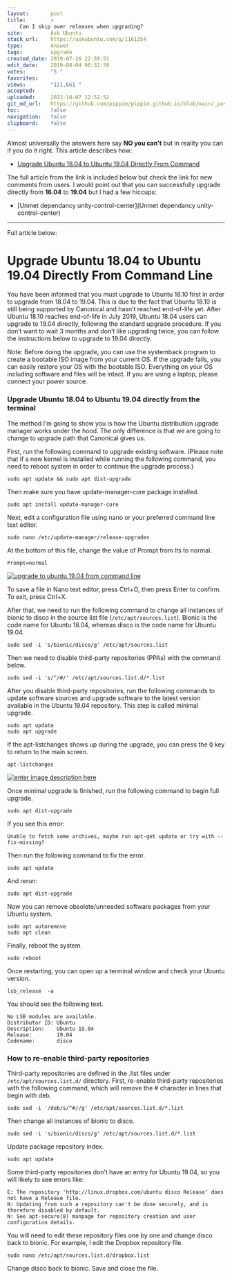 ```yaml
---
layout:       post
title:        >
    Can I skip over releases when upgrading?
site:         Ask Ubuntu
stack_url:    https://askubuntu.com/q/1161354
type:         Answer
tags:         upgrade
created_date: 2019-07-26 22:59:51
edit_date:    2019-08-04 00:32:39
votes:        "5 "
favorites:    
views:        "121,661 "
accepted:     
uploaded:     2023-10-07 12:52:52
git_md_url:   https://github.com/pippim/pippim.github.io/blob/main/_posts/2019/2019-07-26-Can-I-skip-over-releases-when-upgrading_.md
toc:          false
navigation:   false
clipboard:    false
---
```


Almost universally the answers here say **NO you can't** but in reality you can if you do it right. This article describes how:

- [Upgrade Ubuntu 18.04 to Ubuntu 19.04 Directly From Command](https://www.linuxbabe.com/ubuntu/upgrade-ubuntu-18-04-to-ubuntu-19-04-directly-from-command-line)

The full article from the link is included below but check the link for new comments from users. I would point out that you can successfully upgrade directly from **16.04** to **19.04** but I had a few hiccups:

- [Unmet dependancy unity-control-center](Unmet dependancy unity-control-center)


----------
Full article below:

# Upgrade Ubuntu 18.04 to Ubuntu 19.04 Directly From Command Line

You have been informed that you must upgrade to Ubuntu 18.10 first in order to upgrade from 18.04 to 19.04. This is due to the fact that Ubuntu 18.10 is still being supported by Canonical and hasn’t reached end-of-life yet. After Ubuntu 18.10 reaches end-of-life in July 2019, Ubuntu 18.04 users can upgrade to 19.04 directly, following the standard upgrade procedure. If you don’t want to wait 3 months and don’t like upgrading twice, you can follow the instructions below to upgrade to 19.04 directly.

Note:  Before doing the upgrade, you can use the systemback program to create a bootable ISO image from your current OS. If the upgrade fails, you can easily restore your OS with the bootable ISO. Everything on your OS including software and files will be intact.  If you are using a laptop, please connect your power source.

### Upgrade Ubuntu 18.04 to Ubuntu 19.04 directly from the terminal

The method I’m going to show you is how the Ubuntu distribution upgrade manager works under the hood. The only difference is that we are going to change to upgrade path that Canonical gives us.

First, run the following command to upgrade existing software. (Please note that if a new kernel is installed while running the following command, you need to reboot system in order to continue the upgrade process.)

``` 
sudo apt update && sudo apt dist-upgrade
```

Then make sure you have update-manager-core package installed.

``` 
sudo apt install update-manager-core
```

Next, edit a configuration file using nano or your preferred command line text editor.

``` 
sudo nano /etc/update-manager/release-upgrades
```

At the bottom of this file, change the value of Prompt from lts to normal.

``` 
Prompt=normal
```

[![upgrade to ubuntu 19.04 from command line][1]][1]

To save a file in Nano text editor, press Ctrl+O, then press Enter to confirm. To exit, press Ctrl+X.

After that, we need to run the following command to change all instances of bionic to disco in the source list file (`/etc/apt/sources.list`). Bionic is the code name for Ubuntu 18.04, whereas disco is the code name for Ubuntu 19.04.

``` 
sudo sed -i 's/bionic/disco/g' /etc/apt/sources.list
```

Then we need to disable third-party repositories (PPAs) with the command below.

``` 
sudo sed -i 's/^/#/' /etc/apt/sources.list.d/*.list
```

After you disable third-party repositories, run the following commands to update software sources and upgrade software to the latest version available in the Ubuntu 19.04 repository. This step is called minimal upgrade.

``` 
sudo apt update  
sudo apt upgrade  
```

If the apt-listchanges shows up during the upgrade, you can press the <kbd>Q</kbd> key to return to the main screen.

``` 
apt-listchanges  
```

[![enter image description here][2]][2]

Once minimal upgrade is finished, run the following command to begin full upgrade.

``` 
sudo apt dist-upgrade
```

If you see this error:

``` 
Unable to fetch some archives, maybe run apt-get update or try with --fix-missing?
```

Then run the following command to fix the error.

``` 
sudo apt update
```

And rerun:

``` 
sudo apt dist-upgrade
```

Now you can remove obsolete/unneeded software packages from your Ubuntu system.

``` 
sudo apt autoremove  
sudo apt clean  
```

Finally, reboot the system.

``` 
sudo reboot  
```

Once restarting, you can open up a terminal window and check your Ubuntu version.

``` 
lsb_release  -a
```

You should see the following text.

``` 
No LSB modules are available.
Distributor ID: Ubuntu
Description:    Ubuntu 19.04
Release:        19.04
Codename:       disco
```

### How to re-enable third-party repositories

Third-party repositories are defined in the .list files under `/etc/apt/sources.list.d/` directory. First, re-enable third-party repositories with the following command, which will remove the # character in lines that begin with deb.

``` 
sudo sed -i '/deb/s/^#//g' /etc/apt/sources.list.d/*.list
```

Then change all instances of bionic to disco.

``` 
sudo sed -i 's/bionic/disco/g' /etc/apt/sources.list.d/*.list
```

Update package repository index.

``` 
sudo apt update
```

Some third-party repositories don’t have an entry for Ubuntu 19.04, so you will likely to see errors like:

``` 
E: The repository 'http://linux.dropbox.com/ubuntu disco Release' does not have a Release file.
N: Updating from such a repository can't be done securely, and is therefore disabled by default.
N: See apt-secure(8) manpage for repository creation and user configuration details.
```

You will need to edit these repository files one by one and change disco back to bionic. For example, I edit the Dropbox repository file.

``` 
sudo nano /etc/apt/sources.list.d/dropbox.list
```

Change disco back to bionic. Save and close the file.


  [1]: https://i.stack.imgur.com/PnCid.png
  [2]: https://i.stack.imgur.com/9Lzou.png
